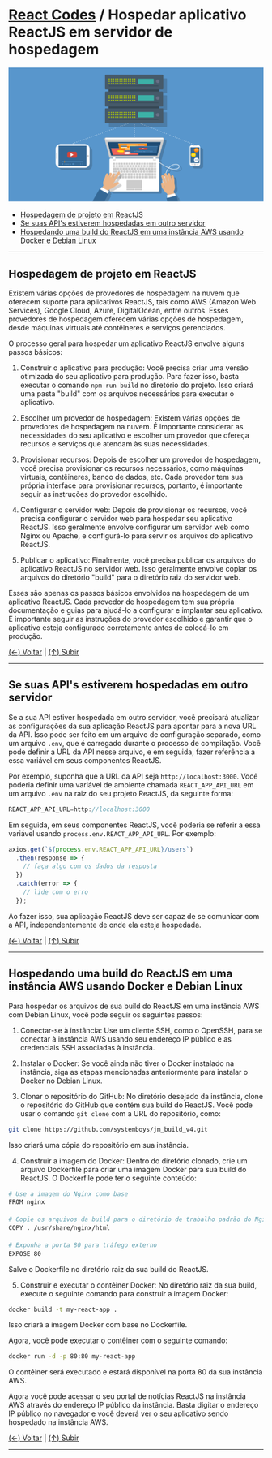 # [React Codes](https://github.com/systemboys/React_Codes#react-codes "React Codes") / Hospedar aplicativo ReactJS em servidor de hospedagem

[![Hospedagem](https://github.com/systemboys/React_Codes/blob/main/Computa%C3%A7%C3%A3o%20em%20nuvens/Hospedar%20aplicativo%20ReactJS%20em%20servidor%20de%20hospedagem/images/hospedagem-de-sites-destaque-2.png?raw=true "Hospedagem")](https://github.com/systemboys/React_Codes/blob/main/Computa%C3%A7%C3%A3o%20em%20nuvens/Hospedar%20aplicativo%20ReactJS%20em%20servidor%20de%20hospedagem/images/hospedagem-de-sites-destaque-2.png?raw=true "Hospedagem")

- [Hospedagem de projeto em ReactJS](#hospedagem-de-projeto-em-reactjs "Hospedagem de projeto em ReactJS")
- [Se suas API's estiverem hospedadas em outro servidor](#se-suas-apis-estiverem-hospedadas-em-outro-servidor "Se suas API's estiverem hospedadas em outro servidor")
- [Hospedando uma build do ReactJS em uma instância AWS usando Docker e Debian Linux](# "Hospedando uma build do ReactJS em uma instância AWS usando Docker e Debian Linux")

---

## Hospedagem de projeto em ReactJS

Existem várias opções de provedores de hospedagem na nuvem que oferecem suporte para aplicativos ReactJS, tais como AWS (Amazon Web Services), Google Cloud, Azure, DigitalOcean, entre outros. Esses provedores de hospedagem oferecem várias opções de hospedagem, desde máquinas virtuais até contêineres e serviços gerenciados.

O processo geral para hospedar um aplicativo ReactJS envolve alguns passos básicos:

1. Construir o aplicativo para produção: Você precisa criar uma versão otimizada do seu aplicativo para produção. Para fazer isso, basta executar o comando `npm run build` no diretório do projeto. Isso criará uma pasta "build" com os arquivos necessários para executar o aplicativo.

2. Escolher um provedor de hospedagem: Existem várias opções de provedores de hospedagem na nuvem. É importante considerar as necessidades do seu aplicativo e escolher um provedor que ofereça recursos e serviços que atendam às suas necessidades.

3. Provisionar recursos: Depois de escolher um provedor de hospedagem, você precisa provisionar os recursos necessários, como máquinas virtuais, contêineres, banco de dados, etc. Cada provedor tem sua própria interface para provisionar recursos, portanto, é importante seguir as instruções do provedor escolhido.

4. Configurar o servidor web: Depois de provisionar os recursos, você precisa configurar o servidor web para hospedar seu aplicativo ReactJS. Isso geralmente envolve configurar um servidor web como Nginx ou Apache, e configurá-lo para servir os arquivos do aplicativo ReactJS.

5. Publicar o aplicativo: Finalmente, você precisa publicar os arquivos do aplicativo ReactJS no servidor web. Isso geralmente envolve copiar os arquivos do diretório "build" para o diretório raiz do servidor web.

Esses são apenas os passos básicos envolvidos na hospedagem de um aplicativo ReactJS. Cada provedor de hospedagem tem sua própria documentação e guias para ajudá-lo a configurar e implantar seu aplicativo. É importante seguir as instruções do provedor escolhido e garantir que o aplicativo esteja configurado corretamente antes de colocá-lo em produção.

[(&larr;) Voltar](https://github.com/systemboys/React_Codes#react-codes "Voltar ao Sumário") | 
[(&uarr;) Subir](#react-codes--hospedar-aplicativo-reactjs-em-servidor-de-hospedagem "Subir para o topo")

---

## Se suas API's estiverem hospedadas em outro servidor

Se a sua API estiver hospedada em outro servidor, você precisará atualizar as configurações da sua aplicação ReactJS para apontar para a nova URL da API. Isso pode ser feito em um arquivo de configuração separado, como um arquivo `.env`, que é carregado durante o processo de compilação. Você pode definir a URL da API nesse arquivo, e em seguida, fazer referência a essa variável em seus componentes ReactJS.

Por exemplo, suponha que a URL da API seja `http://localhost:3000`. Você poderia definir uma variável de ambiente chamada `REACT_APP_API_URL` em um arquivo `.env` na raiz do seu projeto ReactJS, da seguinte forma:

```javascript
REACT_APP_API_URL=http://localhost:3000
```

Em seguida, em seus componentes ReactJS, você poderia se referir a essa variável usando `process.env.REACT_APP_API_URL`. Por exemplo:

```javascript
axios.get(`${process.env.REACT_APP_API_URL}/users`)
  .then(response => {
    // faça algo com os dados da resposta
  })
  .catch(error => {
    // lide com o erro
  });
```

Ao fazer isso, sua aplicação ReactJS deve ser capaz de se comunicar com a API, independentemente de onde ela esteja hospedada.

[(&larr;) Voltar](https://github.com/systemboys/React_Codes#react-codes "Voltar ao Sumário") | 
[(&uarr;) Subir](#react-codes--hospedar-aplicativo-reactjs-em-servidor-de-hospedagem "Subir para o topo")

---

## Hospedando uma build do ReactJS em uma instância AWS usando Docker e Debian Linux

Para hospedar os arquivos de sua build do ReactJS em uma instância AWS com Debian Linux, você pode seguir os seguintes passos:

1. Conectar-se à instância: Use um cliente SSH, como o OpenSSH, para se conectar à instância AWS usando seu endereço IP público e as credenciais SSH associadas à instância.

2. Instalar o Docker: Se você ainda não tiver o Docker instalado na instância, siga as etapas mencionadas anteriormente para instalar o Docker no Debian Linux.

3. Clonar o repositório do GitHub: No diretório desejado da instância, clone o repositório do GitHub que contém sua build do ReactJS. Você pode usar o comando `git clone` com a URL do repositório, como:

```bash
git clone https://github.com/systemboys/jm_build_v4.git
```

Isso criará uma cópia do repositório em sua instância.

4. Construir a imagem do Docker: Dentro do diretório clonado, crie um arquivo Dockerfile para criar uma imagem Docker para sua build do ReactJS. O Dockerfile pode ter o seguinte conteúdo:

```bash
# Use a imagem do Nginx como base
FROM nginx

# Copie os arquivos da build para o diretório de trabalho padrão do Nginx
COPY . /usr/share/nginx/html

# Exponha a porta 80 para tráfego externo
EXPOSE 80
```

Salve o Dockerfile no diretório raiz da sua build do ReactJS.

5. Construir e executar o contêiner Docker: No diretório raiz da sua build, execute o seguinte comando para construir a imagem Docker:

```bash
docker build -t my-react-app .
```

Isso criará a imagem Docker com base no Dockerfile.

Agora, você pode executar o contêiner com o seguinte comando:

```bash
docker run -d -p 80:80 my-react-app
```

O contêiner será executado e estará disponível na porta 80 da sua instância AWS.

Agora você pode acessar o seu portal de notícias ReactJS na instância AWS através do endereço IP público da instância. Basta digitar o endereço IP público no navegador e você deverá ver o seu aplicativo sendo hospedado na instância AWS.

[(&larr;) Voltar](https://github.com/systemboys/React_Codes#react-codes "Voltar ao Sumário") | 
[(&uarr;) Subir](#react-codes--hospedar-aplicativo-reactjs-em-servidor-de-hospedagem "Subir para o topo")

---